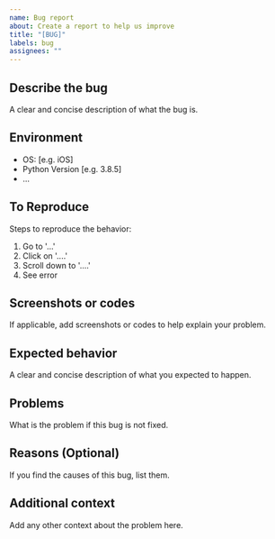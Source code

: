 ```yaml
---
name: Bug report
about: Create a report to help us improve
title: "[BUG]"
labels: bug
assignees: ""
---
```


## Describe the bug

A clear and concise description of what the bug is.

## Environment

- OS: [e.g. iOS]
- Python Version [e.g. 3.8.5]
- ...

## To Reproduce

Steps to reproduce the behavior:

1. Go to '...'
2. Click on '....'
3. Scroll down to '....'
4. See error

## Screenshots or codes

If applicable, add screenshots or codes to help explain your problem.

## Expected behavior

A clear and concise description of what you expected to happen.

## Problems

What is the problem if this bug is not fixed.

## Reasons (Optional)

If you find the causes of this bug, list them.

## Additional context

Add any other context about the problem here.

